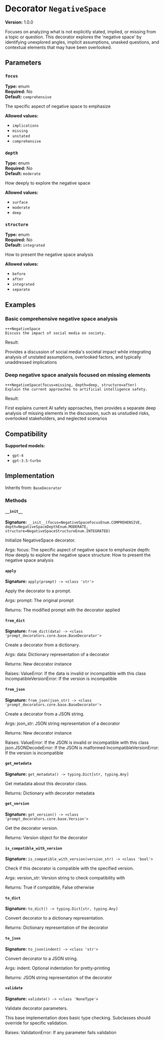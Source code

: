 # Decorator `NegativeSpace`

**Version:** 1.0.0

Focuses on analyzing what is not explicitly stated, implied, or missing from a topic or question. This decorator explores the 'negative space' by identifying unexplored angles, implicit assumptions, unasked questions, and contextual elements that may have been overlooked.

## Parameters

### `focus`

**Type:** enum  
**Required:** No  
**Default:** `comprehensive`  

The specific aspect of negative space to emphasize

**Allowed values:**

- `implications`
- `missing`
- `unstated`
- `comprehensive`

### `depth`

**Type:** enum  
**Required:** No  
**Default:** `moderate`  

How deeply to explore the negative space

**Allowed values:**

- `surface`
- `moderate`
- `deep`

### `structure`

**Type:** enum  
**Required:** No  
**Default:** `integrated`  

How to present the negative space analysis

**Allowed values:**

- `before`
- `after`
- `integrated`
- `separate`

## Examples

### Basic comprehensive negative space analysis

```
+++NegativeSpace
Discuss the impact of social media on society.
```

Result:

Provides a discussion of social media's societal impact while integrating analysis of unstated assumptions, overlooked factors, and typically unaddressed implications

### Deep negative space analysis focused on missing elements

```
+++NegativeSpace(focus=missing, depth=deep, structure=after)
Explain the current approaches to artificial intelligence safety.
```

Result:

First explains current AI safety approaches, then provides a separate deep analysis of missing elements in the discussion, such as unstudied risks, overlooked stakeholders, and neglected scenarios

## Compatibility

**Supported models:**

- `gpt-4`
- `gpt-3.5-turbo`

## Implementation

Inherits from: `BaseDecorator`

### Methods

#### `__init__`

**Signature:** `__init__(focus=NegativeSpaceFocusEnum.COMPREHENSIVE, depth=NegativeSpaceDepthEnum.MODERATE, structure=NegativeSpaceStructureEnum.INTEGRATED)`

Initialize NegativeSpace decorator.

Args:
    focus: The specific aspect of negative space to emphasize
    depth: How deeply to explore the negative space
    structure: How to present the negative space analysis

#### `apply`

**Signature:** `apply(prompt) -> <class 'str'>`

Apply the decorator to a prompt.

Args:
    prompt: The original prompt
    
Returns:
    The modified prompt with the decorator applied

#### `from_dict`

**Signature:** `from_dict(data) -> <class 'prompt_decorators.core.base.BaseDecorator'>`

Create a decorator from a dictionary.

Args:
    data: Dictionary representation of a decorator
    
Returns:
    New decorator instance
    
Raises:
    ValueError: If the data is invalid or incompatible with this class
    IncompatibleVersionError: If the version is incompatible

#### `from_json`

**Signature:** `from_json(json_str) -> <class 'prompt_decorators.core.base.BaseDecorator'>`

Create a decorator from a JSON string.

Args:
    json_str: JSON string representation of a decorator
    
Returns:
    New decorator instance
    
Raises:
    ValueError: If the JSON is invalid or incompatible with this class
    json.JSONDecodeError: If the JSON is malformed
    IncompatibleVersionError: If the version is incompatible

#### `get_metadata`

**Signature:** `get_metadata() -> typing.Dict[str, typing.Any]`

Get metadata about this decorator class.

Returns:
    Dictionary with decorator metadata

#### `get_version`

**Signature:** `get_version() -> <class 'prompt_decorators.core.base.Version'>`

Get the decorator version.

Returns:
    Version object for the decorator

#### `is_compatible_with_version`

**Signature:** `is_compatible_with_version(version_str) -> <class 'bool'>`

Check if this decorator is compatible with the specified version.

Args:
    version_str: Version string to check compatibility with
    
Returns:
    True if compatible, False otherwise

#### `to_dict`

**Signature:** `to_dict() -> typing.Dict[str, typing.Any]`

Convert decorator to a dictionary representation.

Returns:
    Dictionary representation of the decorator

#### `to_json`

**Signature:** `to_json(indent) -> <class 'str'>`

Convert decorator to a JSON string.

Args:
    indent: Optional indentation for pretty-printing
    
Returns:
    JSON string representation of the decorator

#### `validate`

**Signature:** `validate() -> <class 'NoneType'>`

Validate decorator parameters.

This base implementation does basic type checking.
Subclasses should override for specific validation.

Raises:
    ValidationError: If any parameter fails validation

